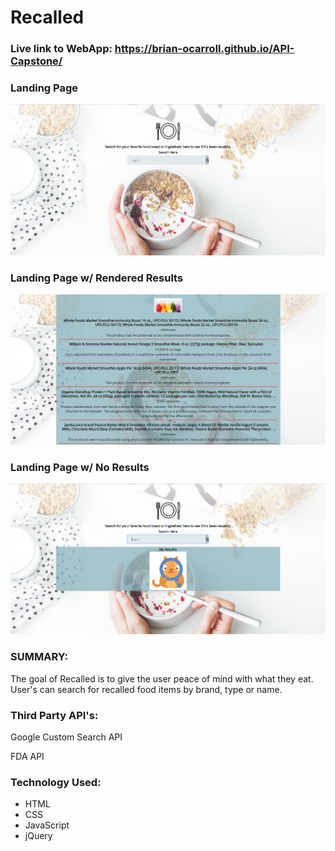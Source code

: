 
# Recalled


### Live link to WebApp: https://brian-ocarroll.github.io/API-Capstone/




### Landing Page
![Screenshot1](/images/Capture1.PNG)


### Landing Page w/ Rendered Results
![Screenshot2](/images/Capture2.png)


### Landing Page w/ No Results
![Screenshot3](/images/Capture3.png)


### SUMMARY:
The goal of Recalled is to give the user peace of mind with what they eat. User's can search for recalled food items by brand, type or name.


### Third Party API's:

Google Custom Search API

FDA API

### Technology Used:

* HTML
* CSS
* JavaScript
* jQuery


